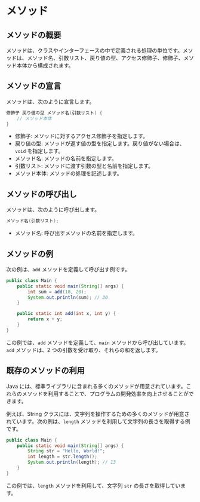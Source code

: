 # メソッド
## メソッドの概要
メソッドは、クラスやインターフェースの中で定義される処理の単位です。メソッドは、メソッド名、引数リスト、戻り値の型、アクセス修飾子、修飾子、メソッド本体から構成されます。

## メソッドの宣言
メソッドは、次のように宣言します。

```java
修飾子 戻り値の型 メソッド名(引数リスト) {
    // メソッド本体
}
```

- 修飾子: メソッドに対するアクセス修飾子を指定します。
- 戻り値の型: メソッドが返す値の型を指定します。戻り値がない場合は、`void` を指定します。
- メソッド名: メソッドの名前を指定します。
- 引数リスト: メソッドに渡す引数の型と名前を指定します。
- メソッド本体: メソッドの処理を記述します。


## メソッドの呼び出し
メソッドは、次のように呼び出します。

```java
メソッド名(引数リスト);
```

- メソッド名: 呼び出すメソッドの名前を指定します。

## メソッドの例
次の例は、`add` メソッドを定義して呼び出す例です。

```java
public class Main {
    public static void main(String[] args) {
        int sum = add(10, 20);
        System.out.println(sum); // 30
    }

    public static int add(int x, int y) {
        return x + y;
    }
}
```

この例では、`add` メソッドを定義して、`main` メソッドから呼び出しています。`add` メソッドは、2 つの引数を受け取り、それらの和を返します。

## 既存のメソッドの利用
Java には、標準ライブラリに含まれる多くのメソッドが用意されています。これらのメソッドを利用することで、プログラムの開発効率を向上させることができます。

例えば、String クラスには、文字列を操作するための多くのメソッドが用意されています。次の例は、`length` メソッドを利用して文字列の長さを取得する例です。

```java
public class Main {
    public static void main(String[] args) {
        String str = "Hello, World!";
        int length = str.length();
        System.out.println(length); // 13
    }
}
```

この例では、`length` メソッドを利用して、文字列 `str` の長さを取得しています。





